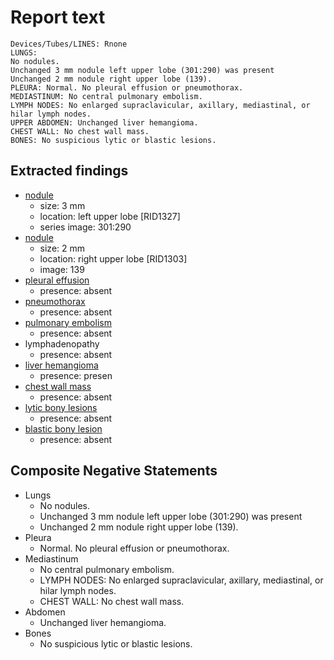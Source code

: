 # Report text

```text
Devices/Tubes/LINES: Rnone
LUNGS: 
No nodules.
Unchanged 3 mm nodule left upper lobe (301:290) was present
Unchanged 2 mm nodule right upper lobe (139).
PLEURA: Normal. No pleural effusion or pneumothorax.
MEDIASTINUM: No central pulmonary embolism.
LYMPH NODES: No enlarged supraclavicular, axillary, mediastinal, or hilar lymph nodes.
UPPER ABDOMEN: Unchanged liver hemangioma.
CHEST WALL: No chest wall mass.
BONES: No suspicious lytic or blastic lesions.
```

## Extracted findings

- [nodule](../../definitions/hood/adrenal-nodule.json)
  - size: 3 mm
  - location: left upper lobe \[RID1327\]
  - series image: 301:290
- [nodule](../../definitions/hood/adrenal-nodule.json)
  - size: 2 mm
  - location: right upper lobe \[RID1303\]
  - image: 139
- [pleural effusion](../../definitions/hood/pleural-effusion.json)
  - presence: absent
- [pneumothorax](../../definitions/hood/pneumothorax.json)
  - presence: absent
- [pulmonary embolism](../../definitions/hood/pulmonary-emboli.json)
  - presence: absent
- lymphadenopathy
  - presence: absent
- [liver hemangioma](../../definitions/nuance/liver_hemangioma.json)
  - presence: presen
- [chest wall mass](../../definitions/hood/chest-wall.json)  
  - presence: absent
- [lytic bony lesions](../../definitions/hood/lytic-lesion.md)
  - presence: absent
- [blastic bony lesion](../../definitions/hood/sclerotic-lesion.md)
  - presence: absent

## Composite Negative Statements

- Lungs
  - No nodules.
  - Unchanged 3 mm nodule left upper lobe (301:290) was present
  - Unchanged 2 mm nodule right upper lobe (139).
- Pleura
  - Normal. No pleural effusion or pneumothorax.
- Mediastinum
  - No central pulmonary embolism.
  - LYMPH NODES: No enlarged supraclavicular, axillary, mediastinal, or hilar lymph nodes.
  - CHEST WALL: No chest wall mass.
- Abdomen
  - Unchanged liver hemangioma.
- Bones
  - No suspicious lytic or blastic lesions.
